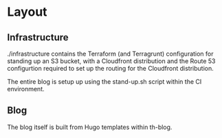 # Layout

## Infrastructure

./infrastructure contains the Terraform (and Terragrunt) configuration for standing up an S3 bucket, with a Cloudfront distribution and the Route 53 configurtion required to set up the routing for the Cloudfront distribution. 

The entire blog is setup up using the stand-up.sh script within the CI environment.

## Blog

The blog itself is built from Hugo templates within th-blog. 

